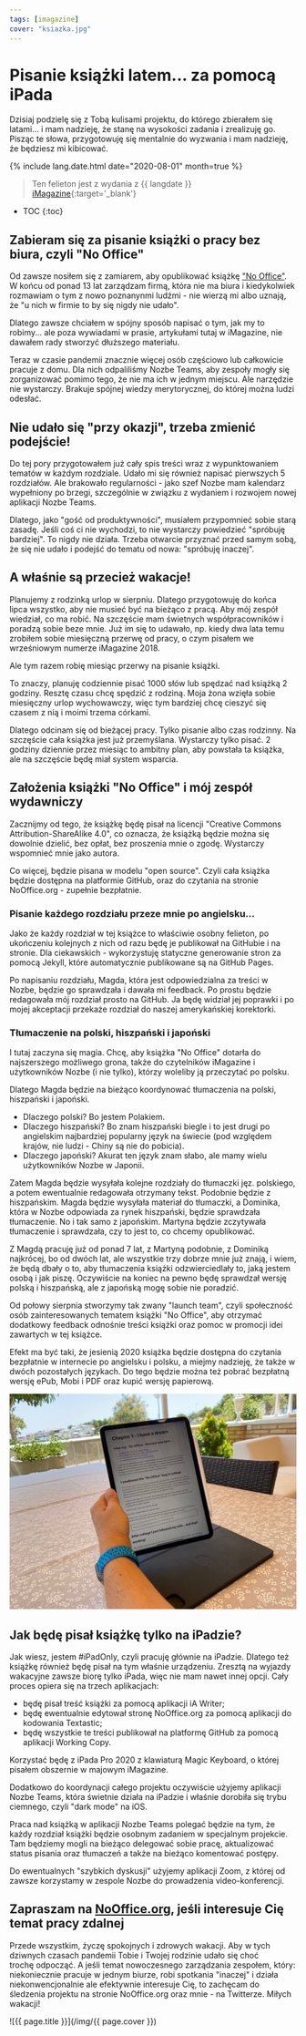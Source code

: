 ```yaml
---
tags: [imagazine]
cover: "ksiazka.jpg"
---
```


# Pisanie książki latem... za pomocą iPada

Dzisiaj podzielę się z Tobą kulisami projektu, do którego zbierałem się latami... i mam nadzieję, że stanę na wysokości zadania i zrealizuję go. Pisząc te słowa, przygotowuję się mentalnie do wyzwania i mam nadzieję, że będziesz mi kibicować.

<!--More-->

{% include lang.date.html date="2020-08-01" month=true %}

> Ten felieton jest z wydania z {{ langdate }} [iMagazine](https://imagazine.pl){:target='_blank'}

* TOC
{:toc}

## Zabieram się za pisanie książki o pracy bez biura, czyli "No Office"

Od zawsze nosiłem się z zamiarem, aby opublikować książkę ["No Office"](https://NoOffice.org/pl/). W końcu od ponad 13 lat zarządzam firmą, która nie ma biura i kiedykolwiek rozmawiam o tym z nowo poznanynmi ludźmi - nie wierzą mi albo uznają, że "u nich w firmie to by się nigdy nie udało".

Dlatego zawsze chciałem w spójny sposób napisać o tym, jak my to robimy... ale poza wywiadami w prasie, artykułami tutaj w iMagazine, nie dawałem rady stworzyć dłuższego materiału.

Teraz w czasie pandemii znacznie więcej osób częściowo lub całkowicie pracuje z domu. Dla nich odpaliliśmy Nozbe Teams, aby zespoły mogły się zorganizować pomimo tego, że nie ma ich w jednym miejscu. Ale narzędzie nie wystarczy. Brakuje spójnej wiedzy merytorycznej, do której można ludzi odesłać.

## Nie udało się "przy okazji", trzeba zmienić podejście!

Do tej pory przygotowałem już cały spis treści wraz z wypunktowaniem tematów w każdym rozdziale. Udało mi się również napisać pierwszych 5 rozdziałów. Ale brakowało regularności - jako szef Nozbe mam kalendarz wypełniony po brzegi, szczególnie w związku z wydaniem i rozwojem nowej aplikacji Nozbe Teams.

Dlatego, jako "gość od produktywności", musiałem przypomnieć sobie starą zasadę. Jeśli coś ci nie wychodzi, to nie wystarczy powiedzieć "spróbuję bardziej". To nigdy nie działa. Trzeba otwarcie przyznać przed samym sobą, że się nie udało i podejść do tematu od nowa: "spróbuję inaczej".

## A właśnie są przecież wakacje!

Planujemy z rodzinką urlop w sierpniu. Dlatego przygotowuję do końca lipca wszystko, aby nie musieć być na bieżąco z pracą. Aby mój zespół wiedział, co ma robić. Na szczęście mam świetnych współpracowników i poradzą sobie beze mnie. Już im się to udawało, np. kiedy dwa lata temu zrobiłem sobie miesięczną przerwę od pracy, o czym pisałem we wrześniowym numerze iMagazine 2018.

Ale tym razem robię miesiąc przerwy na pisanie książki.

To znaczy, planuję codziennie pisać 1000 słów lub spędzać nad książką 2 godziny. Resztę czasu chcę spędzić z rodziną. Moja żona wzięła sobie miesięczny urlop wychowawczy, więc tym bardziej chcę cieszyć się czasem z nią i moimi trzema córkami.

Dlatego odcinam się od bieżącej pracy. Tylko pisanie albo czas rodzinny. Na szczęście cała książka jest już przemyślana. Wystarczy tylko pisać. 2 godziny dziennie przez miesiąc to ambitny plan, aby powstała ta książka, ale na szczęście będę miał system wsparcia.

## Założenia książki "No Office" i mój zespół wydawniczy

Zacznijmy od tego, że książkę będę pisał na licencji "Creative Commons Attribution-ShareAlike 4.0", co oznacza, że książką będzie można się dowolnie dzielić, bez opłat, bez proszenia mnie o zgodę. Wystarczy wspomnieć mnie jako autora.

Co więcej, będzie pisana w modelu "open source". Czyli cała książka będzie dostępna na platformie GitHub, oraz do czytania na stronie NoOffice.org - zupełnie bezpłatnie.

### Pisanie każdego rozdziału przeze mnie po angielsku...

Jako że każdy rozdział w tej książce to właściwie osobny felieton, po ukończeniu kolejnych z nich od razu będę je publikował na GitHubie i na stronie. Dla ciekawskich - wykorzystuję statyczne generowanie stron za pomocą Jekyll, które automatycznie publikowane są na GitHub Pages.

Po napisaniu rozdziału, Magda, która jest odpowiedzialna za treści w Nozbe, będzie go sprawdzała i dawała mi feedback. Po prostu będzie redagowała mój rozdział prosto na GitHub. Ja będę widział jej poprawki i po mojej akceptacji przekaże rozdział do naszej amerykańskiej korektorki.

### Tłumaczenie na polski, hiszpański i japoński

I tutaj zaczyna się magia. Chcę, aby książka "No Office" dotarła do najszerszego możliwego grona, także do czytelników iMagazine i użytkowników Nozbe (i nie tylko), którzy woleliby ją przeczytać po polsku.

Dlatego Magda będzie na bieżąco koordynować tłumaczenia na polski, hiszpański i japoński.

- Dlaczego polski? Bo jestem Polakiem.
- Dlaczego hiszpański? Bo znam hiszpański biegle i to jest drugi po angielskim najbardziej popularny język na świecie (pod względem krajów, nie ludzi - Chiny są nie do pobicia).
- Dlaczego japoński? Akurat ten język znam słabo, ale mamy wielu użytkowników Nozbe w Japonii.

Zatem Magda będzie wysyłała kolejne rozdziały do tłumaczki jęz. polskiego, a potem ewentualnie redagowała otrzymany tekst. Podobnie będzie z hiszpańskim. Magda będzie wysyłała materiał do tłumaczki, a Dominika, która w Nozbe odpowiada za rynek hiszpański, będzie sprawdzała tłumaczenie. No i tak samo z japońskim. Martyna będzie zczytywała tłumaczenie i sprawdzała, czy to jest to, co chcemy opublikować.

Z Magdą pracuję już od ponad 7 lat, z Martyną podobnie, z Dominiką najkrócej, bo od dwóch lat, ale wszystkie trzy dobrze mnie już znają, i wiem, że będą dbały o to, aby tłumaczenia książki odzwierciedlały to, jaką jestem osobą i jak piszę. Oczywiście na koniec na pewno będę sprawdzał wersję polską i hiszpańską, ale z japońską mogę sobie nie poradzić.

Od połowy sierpnia stworzymy tak zwany "launch team", czyli społeczność osób zainteresowanych tematem książki "No Office", aby otrzymać dodatkowy feedback odnośnie treści książki oraz pomoc w promocji idei zawartych w tej książce.

Efekt ma być taki, że jesienią 2020 książka będzie dostępna do czytania bezpłatnie w internecie po angielsku i polsku, a miejmy nadzieję, że także w dwóch pozostałych językach. Do tego będzie można też pobrać bezpłatną wersję ePub, Mobi i PDF oraz kupić wersję papierową.

![{{ page.title }} 2](/img/ksiazka-2.jpg)

## Jak będę pisał książkę tylko na iPadzie?

Jak wiesz, jestem #iPadOnly, czyli pracuję głównie na iPadzie. Dlatego też książkę również będę pisał na tym właśnie urządzeniu. Zresztą na wyjazdy wakacyjne zawsze biorę tylko iPada, więc nie mam nawet innej opcji. Cały proces opiera się na trzech aplikacjach:

- będę pisał treść książki za pomocą aplikacji iA Writer;
- będę ewentualnie edytował stronę NoOffice.org za pomocą aplikacji do kodowania Textastic;
- będę wszystkie te treści publikował na platformę GitHub za pomocą aplikacji Working Copy.

Korzystać będę z iPada Pro 2020 z klawiaturą Magic Keyboard, o której pisałem obszernie w majowym iMagazine.

Dodatkowo do koordynacji całego projektu oczywiście użyjemy aplikacji Nozbe Teams, która świetnie działa na iPadzie i właśnie dorobiła się trybu ciemnego, czyli "dark mode" na iOS.

Praca nad książką w aplikacji Nozbe Teams polegać będzie na tym, że każdy rozdział książki będzie osobnym zadaniem w specjalnym projekcie. Tam będziemy mogli na bieżąco delegować sobie pracę, aktualizować status pisania oraz tłumaczeń a także na bieżąco komentować postępy.

Do ewentualnych "szybkich dyskusji" użyjemy aplikacji Zoom, z której od zawsze korzystamy w zespole Nozbe do prowadzenia video-konferencji.

## Zapraszam na [NoOffice.org](https://NoOffice.org/), jeśli interesuje Cię temat pracy zdalnej

Przede wszystkim, życzę spokojnych i zdrowych wakacji. Aby w tych dziwnych czasach pandemii Tobie i Twojej rodzinie udało się choć trochę odpocząć. A jeśli temat nowoczesnego zarządzania zespołem, który: niekoniecznie pracuje w jednym biurze, robi spotkania "inaczej" i działa niekonwencjonalnie ale efektywnie interesuje Cię, to zachęcam do śledzenia projektu na stronie NoOffice.org oraz mnie - na Twitterze. Miłych wakacji!

![{{ page.title }}](/img/{{ page.cover }})

[n]: https://nozbe.com/